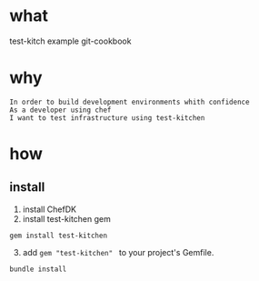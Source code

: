 what
==============

test-kitch example git-cookbook

why
===============

```
In order to build development environments whith confidence
As a developer using chef
I want to test infrastructure using test-kitchen
```

how
================

## install
1. install ChefDK
2. install test-kitchen gem
```
gem install test-kitchen
```
3. add `gem "test-kitchen" ` to your project's Gemfile. 
```
bundle install
```
